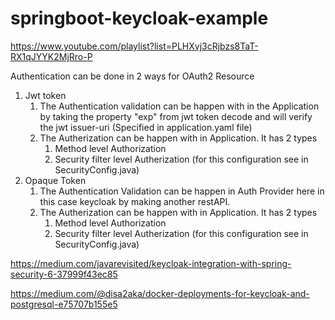 # springboot-keycloak-example

https://www.youtube.com/playlist?list=PLHXvj3cRjbzs8TaT-RX1qJYYK2MjRro-P

Authentication can be done in 2 ways for OAuth2 Resource
1. Jwt token
    1. The Authentication validation can be happen with in the Application by taking the property "exp" 
       from jwt token decode and will verify the jwt issuer-uri (Specified in application.yaml file)
   2. The Autherization can be happen with in Application. It has 2 types
      1. Method level Authorization
      2. Security filter level Autherization (for this configuration see in SecurityConfig.java)
2. Opaque Token
   1. The Authentication Validation can be happen in Auth Provider here in this case keycloak 
      by making another restAPI.
   2. The Autherization can be happen with in Application. It has 2 types
       1. Method level Authorization
       2. Security filter level Autherization (for this configuration see in SecurityConfig.java)


https://medium.com/javarevisited/keycloak-integration-with-spring-security-6-37999f43ec85

https://medium.com/@disa2aka/docker-deployments-for-keycloak-and-postgresql-e75707b155e5